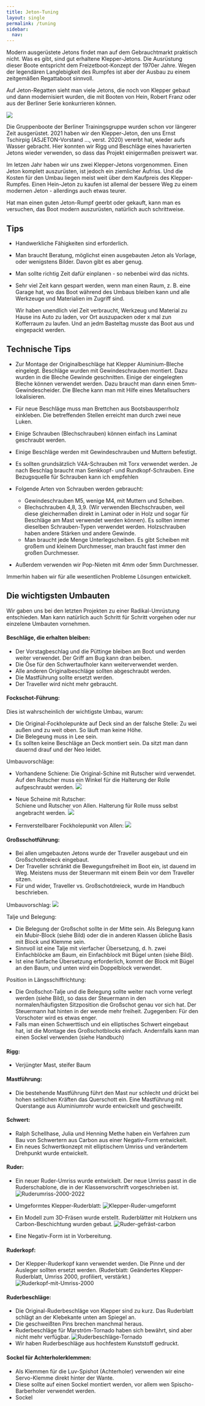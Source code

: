 ```yaml
---
title: Jeton-Tuning
layout: single
permalink: /tuning
sidebar:
  nav:
---
```

Modern ausgerüstete Jetons findet man auf dem Gebrauchtmarkt praktisch nicht. Was es gibt, sind gut erhaltene Klepper-Jetons. Die Ausrüstung dieser Boote entspricht dem Freizetboot-Konzept der 1970er Jahre. Wegen der legendären Langlebigkeit des Rumpfes ist aber der Ausbau  zu einem zeitgemäßen Regattaboot sinnvoll.

Auf Jeton-Regatten sieht man viele Jetons, die noch von Klepper gebaut und dann modernisiert wurden, die mit Booten von Hein, Robert Franz oder aus der Berliner Serie konkurrieren können.

![](https://md.nanologika.de/uploads/upload_1be4ae1e06029e76451120995e028649.jpg)

Die Gruppenboote der Berliner Trainingsgruppe wurden schon vor längerer Zeit ausgerüstet. 2021 haben wir den Klepper-Jeton, den uns Ernst Tschirpig (ASJETON-Vorstand ..., verst. 2020) vererbt hat, wieder aufs Wasser gebracht. Hier konnten wir Rigg und Beschläge eines havarierten Jetons wieder verwenden, so dass das Projekt einigermaßen preiswert war.

Im letzen Jahr haben wir uns zwei Klepper-Jetons vorgenommen. Einen Jeton komplett auszurüsten, ist jedoch ein ziemlicher Aufriss. Und die Kosten für den Umbau liegen meist weit über dem Kaufpreis des Klepper-Rumpfes. Einen Hein-Jeton zu kaufen ist allemal der bessere Weg zu einem modernen Jeton - allerdings auch etwas teurer.

Hat man einen guten Jeton-Rumpf geerbt oder gekauft, kann man es versuchen, das Boot modern auszurüsten, natürlich auch schrittweise.

## Tips
* Handwerkliche Fähigkeiten sind erforderlich.
* Man braucht Beratung, möglichst einen ausgebauten Jeton als Vorlage, oder wenigstens Bilder. Davon gibt es aber genug.
* Man sollte richtig Zeit dafür einplanen - so nebenbei wird das nichts.
* Sehr viel Zeit kann gespart werden, wenn man einen Raum, z. B. eine Garage hat, wo das Boot während des Umbaus bleiben kann und alle Werkzeuge und Materialien im Zugriff sind.

  Wir haben unendlich viel Zeit verbraucht, Werkzeug und Material zu Hause ins Auto zu laden, vor Ort auszupacken oder x mal zun Kofferraum zu laufen. Und an jedm Basteltag musste das Boot aus und eingepackt werden.

## Technische Tips
* Zur Montage der Originalbeschläge hat Klepper Aluminium-Bleche eingelegt. Beschläge wurden mit Gewindeschrauben montiert. Dazu wurden in die Bleche Gewinde geschnitten. Einige der eingelegten Bleche können verwendet werden. Dazu braucht man dann einen 5mm-Gewindescheider. Die Bleche kann man mit Hilfe eines Metallsuchers lokalisieren. 
* Für neue Beschläge muss man Brettchen aus Bootsbausperrholz einkleben. Die betreffenden Stellen erreicht man durch zwei neue Luken.
* Einige Schrauben (Blechschrauben) können einfach ins Laminat geschraubt werden.
* Einige Beschläge werden mit Gewindeschrauben und Muttern befestigt.
* Es sollten grundsätzlich V4A-Schrauben mit Torx verwendet werden. Je nach Beschlag braucht man Senkkopf- und Rundkopf-Schrauben. Eine Bezugsquelle für Schrauben kann ich empfehlen
* Folgende Arten von Schrauben werden gebraucht:
  * Gewindeschrauben M5, wenige M4, mit Muttern und Scheiben.
  * Blechschrauben 4,8, 3,9. (Wir verwenden Blechschrauben, weil diese gleichermaßen direkt in Laminat oder in Holz und sogar für Beschläge am Mast verwendet werden können). Es sollten immer dieselben Schrauben-Typen verwendet werden. Holzschrauben haben andere Stärken und andere Gewinde.
  * Man braucht jede Menge Unterlegscheiben. Es gibt Scheiben mit großem und kleinem Durchmesser, man braucht fast immer den großen Durchmesser.

* Außerdem verwenden wir Pop-Nieten mit 4mm oder 5mm Durchmesser.




Immerhin haben wir für alle wesentlichen Probleme Lösungen entwickelt. 


## Die wichtigsten Umbauten
Wir gaben uns bei den letzten Projekten zu einer Radikal-Umrüstung entschieden. Man kann natürlich auch Schritt für Schritt vorgehen oder nur einzelene Umbauten vornehmen.

#### Beschläge, die erhalten bleiben:
* Der Vorstagbeschlag und die Püttinge bleiben am Boot und werden weiter verwendet. Der Griff am Bug kann dran beiben.
* Die Öse für den Schwertaufholer kann weiterverwendet werden.
* Alle anderen Originalbeschläge sollten abgeschraubt werden.
* Die Mastführung sollte ersetzt werden.
* Der Traveller wird nicht mehr gebraucht.

#### Fockschot-Führung:
Dies ist wahrscheinlich der wichtigste Umbau, warum:
* Die Original-Fockholepunkte auf Deck sind an der falsche Stelle: Zu wei außen und zu weit oben. So läuft man keine Höhe.
* Die Belegeung muss in Lee sein.
* Es sollten keine Beschläge an Deck montiert sein. Da sitzt man dann dauernd drauf und der Neo leidet.

Umbauvorschläge:
* Vorhandene Schiene:
  Die Original-Schine mit Rutscher wird verwendet. Auf den Rutscher muss ein Winkel für die Halterung der Rolle aufgeschraubt werden.
  ![](https://md.nanologika.de/uploads/upload_fea7562bd31085477953f3be63adcc89.JPG)

* Neue Scheine mit Rutscher:  
  Schiene und Rutscher von Allen. Halterung für Rolle muss selbst angebracht werden.
  ![](https://md.nanologika.de/uploads/upload_d8399fec07e43cdb81796a3749f9ac05.jpg)

* Fernverstellbarer Fockholepunkt von Allen:
  ![](https://md.nanologika.de/uploads/upload_75e9798c751554a0b867a842caf85ee0.jpg)


#### Großsschotführung:
* Bei allen umgebauten Jetons wurde der Traveller ausgebaut und ein Großschotdreieck eingebaut.
* Der Traveller schränkt die Bewegungsfreiheit im Boot ein, ist dauend im Weg. Meistens muss der Steuermann mit einem Bein vor dem Traveller sitzen.
* Für und wider, Traveller vs. Großschotdreieck, wurde im Handbuch beschrieben.

Umbauvorschlag:
![](https://md.nanologika.de/uploads/upload_b09d9a7aa05528116ba680b5f5248db3.jpg)

Talje und Belegung:
* Die Belegung der Großschot sollte in der Mitte sein. Als Belegung kann ein Mubir-Block (siehe Bild) oder die in anderen Klassen übliche Basis mit Block und Klemme sein. 
* Sinnvoll ist eine Talje mit vierfacher Übersetzung, d. h. zwei Einfachblöcke am Baum, ein Einfachblock mit Bügel unten (siehe Bild).
* Ist eine fünfache Übersetzung erforderlich, kommt der Block mit Bügel an den Baum, und unten wird ein Doppelblock verwendet. 

Position in Längsschiffrichtung:
* Die Großschot-Talje und die Belegung sollte weiter nach vorne verlegt werden (siehe Bild), so dass der Steuermann in den normalen/häufigsten Sitzposition die Großschot genau vor sich hat. Der Steuermann hat hinten in der wende mehr freiheit. Zugegenben: Für den Vorschoter wird es etwas enger.
* Falls man einen Schwerttisch und ein elliptisches Schwert eingebaut hat, ist die Montage des Großschotblocks einfach. Andernfalls kann man einen Sockel verwenden (siehe Handbuch)

#### Rigg:
* Verjüngter Mast, steifer Baum

#### Mastführung:
* Die bestehende Mastführung führt den Mast nur schlecht und drückt bei hohen seitlichen Kräften das Querschott ein. Eine Mastführung mit Querstange aus Aluminiumrohr wurde entwickelt und geschweißt.

#### Schwert:
* Ralph Schellhase, Julia und Henning Methe haben ein Verfahren zum Bau von Schwertern aus Carbon aus einer Negativ-Form entwickelt.
* Ein neues Schwertkonzept mit elliptischem Umriss und verändertem Drehpunkt wurde entwickelt.

#### Ruder:
* Ein neuer Ruder-Umriss wurde entwickelt. Der neue Umriss passt in die Ruderschablone, die in der Klassenvorschrift vorgeschrieben ist.
  ![Ruderumriss-2000-2022](https://github.com/ASJeton/asjeton.de/assets/76402452/43f2b63b-5dee-40ea-9155-5bdf47dc5786)

* Umgeformtes Klepper-Ruderblatt:
  ![Klepper-Ruder-umgeformt](https://github.com/ASJeton/asjeton.de/assets/76402452/06dbbd1f-743e-439a-a52b-5e0591c12bf9)

* Ein Modell zum 3D-Fräsen wurde erstellt. Ruderblätter mit Holzkern uns Carbon-Beschichtung wurden gebaut.
  ![Ruder-gefräst-carbon](https://github.com/ASJeton/asjeton.de/assets/76402452/19d7804c-1fd2-4fb1-b597-5dfb3704be00)

* Eine Negativ-Form ist in Vorbereitung.

#### Ruderkopf:
* Der Klepper-Ruderkopf kann verwendet werden. Die Pinne und der Ausleger sollten ersetzt werden.
  (Ruderblatt: Geändertes Klepper-Ruderblatt, Umriss 2000,  profiliert, verstärkt.)
  ![Ruderkopf-mit-Umriss-2000](https://github.com/ASJeton/asjeton.de/assets/76402452/73119fa1-185d-4dbc-826e-aa8c932232b7)

#### Ruderbeschläge:
* Die Original-Ruderbeschläge von Klepper sind zu kurz. Das Ruderblatt schlägt an der Klebekante unten am Spiegel an.
* Die geschweißten Pins brechen manchmal heraus.
* Ruderbeschläge für Marström-Tornado haben sich bewährt, sind aber nicht mehr verfügbar.
  ![Ruderbeschläge-Tornado](https://github.com/ASJeton/asjeton.de/assets/76402452/94c86602-d5d6-4387-bcdc-51edf397c276)
* Wir haben Ruderbeschläge aus hochfestem Kunststoff gedruckt.

#### Sockel für Achterholerklemmen:
* Als Klemmen für die Luv-Spishot (Achterholer) verwenden wir eine Servo-Klemme direkt hinter der Wante.
* Diese sollte auf einen Sockel montiert werden, vor allem wen Spischo-Barberholer verwendet werden.
* Sockel 
